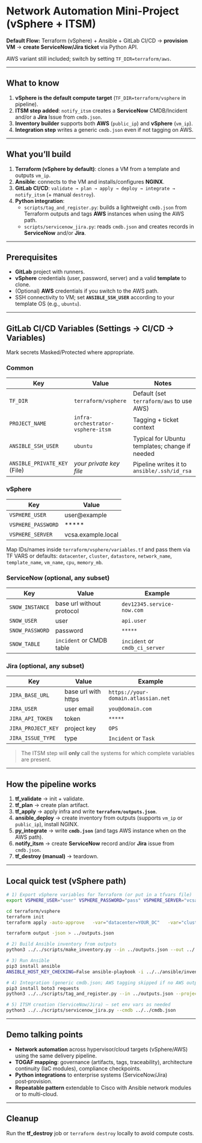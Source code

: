 # Network Automation Mini-Project (vSphere + ITSM)
**Default Flow:** Terraform (vSphere) + Ansible + GitLab CI/CD → **provision VM** → **create ServiceNow/Jira ticket** via Python API.  

AWS variant still included; switch by setting `TF_DIR=terraform/aws`.

---

## What to know
1. **vSphere is the default compute target** (`TF_DIR=terraform/vsphere` in pipeline).
2. **ITSM step added**: `notify_itsm` creates a **ServiceNow** CMDB/Incident and/or a **Jira** Issue from `cmdb.json`.
3. **Inventory builder** supports both **AWS** (`public_ip`) and **vSphere** (`vm_ip`).
4. **Integration step** writes a generic `cmdb.json` even if not tagging on AWS.

---

## What you’ll build
1. **Terraform (vSphere by default)**: clones a VM from a template and outputs `vm_ip`.
2. **Ansible**: connects to the VM and installs/configures **NGINX**.
3. **GitLab CI/CD**: `validate → plan → apply → deploy → integrate → notify_itsm` (+ manual `destroy`).
4. **Python integration**:
   - `scripts/tag_and_register.py`: builds a lightweight `cmdb.json` from Terraform outputs and tags **AWS** instances when using the AWS path.
   - `scripts/servicenow_jira.py`: reads `cmdb.json` and creates records in **ServiceNow** and/or **Jira**.

---

## Prerequisites
- **GitLab** project with runners.
- **vSphere** credentials (user, password, server) and a valid **template** to clone.
- (Optional) **AWS** credentials if you switch to the AWS path.
- SSH connectivity to VM; set **`ANSIBLE_SSH_USER`** according to your template OS (e.g., `ubuntu`).

---

## GitLab CI/CD Variables (Settings → CI/CD → Variables)
Mark secrets Masked/Protected where appropriate.

### Common
| Key | Value | Notes |
|---|---|---|
| `TF_DIR` | `terraform/vsphere` | Default (set `terraform/aws` to use AWS) |
| `PROJECT_NAME` | `infra-orchestrator-vsphere-itsm` | Tagging + ticket context |
| `ANSIBLE_SSH_USER` | `ubuntu` | Typical for Ubuntu templates; change if needed |
| `ANSIBLE_PRIVATE_KEY` (File) | *your private key file* | Pipeline writes it to `ansible/.ssh/id_rsa` |

### vSphere
| Key | Value |
|---|---|
| `VSPHERE_USER` | user@example |
| `VSPHERE_PASSWORD` | ***** |
| `VSPHERE_SERVER` | vcsa.example.local |

Map IDs/names inside `terraform/vsphere/variables.tf` and pass them via TF VARS or defaults: `datacenter`, `cluster`, `datastore`, `network_name`, `template_name`, `vm_name`, `cpu`, `memory_mb`.

### ServiceNow (optional, any subset)
| Key | Value | Example |
|---|---|---|
| `SNOW_INSTANCE` | base url without protocol | `dev12345.service-now.com` |
| `SNOW_USER` | user | `api.user` |
| `SNOW_PASSWORD` | password | `*****` |
| `SNOW_TABLE` | `incident` or CMDB table | `incident` or `cmdb_ci_server` |

### Jira (optional, any subset)
| Key | Value | Example |
|---|---|---|
| `JIRA_BASE_URL` | base url with https | `https://your-domain.atlassian.net` |
| `JIRA_USER` | user email | `you@domain.com` |
| `JIRA_API_TOKEN` | token | `*****` |
| `JIRA_PROJECT_KEY` | project key | `OPS` |
| `JIRA_ISSUE_TYPE` | type | `Incident` or `Task` |

> The ITSM step will **only** call the systems for which complete variables are present.

---

## How the pipeline works
1. **tf_validate** → init + validate.
2. **tf_plan** → create plan artifact.
3. **tf_apply** → apply infra and write **`terraform/outputs.json`**.
4. **ansible_deploy** → create inventory from outputs (supports `vm_ip` or `public_ip`), install NGINX.
5. **py_integrate** → write **`cmdb.json`** (and tags AWS instance when on the AWS path).
6. **notify_itsm** → create **ServiceNow** record and/or **Jira** issue from `cmdb.json`.
7. **tf_destroy (manual)** → teardown.

---

## Local quick test (vSphere path)
```bash
# 1) Export vSphere variables for Terraform (or put in a tfvars file)
export VSPHERE_USER="user" VSPHERE_PASSWORD="pass" VSPHERE_SERVER="vcsa.local"

cd terraform/vsphere
terraform init
terraform apply -auto-approve   -var="datacenter=YOUR_DC"   -var="cluster=YOUR_CLUSTER"   -var="datastore=YOUR_DATASTORE"   -var="network_name=YOUR_PORTGROUP"   -var="template_name=YOUR_TEMPLATE"   -var="vm_name=netauto-web"

terraform output -json > ../outputs.json

# 2) Build Ansible inventory from outputs
python3 ../../scripts/make_inventory.py --in ../outputs.json --out ../../ansible/inventory.ini

# 3) Run Ansible
pip3 install ansible
ANSIBLE_HOST_KEY_CHECKING=False ansible-playbook -i ../../ansible/inventory.ini ../../ansible/playbook.yml -u ubuntu --private-key ~/.ssh/id_rsa

# 4) Integration (generic cmdb.json; AWS tagging skipped if no AWS outputs)
pip3 install boto3 requests
python3 ../../scripts/tag_and_register.py --in ../outputs.json --project netauto-mini --region us-east-1

# 5) ITSM creation (ServiceNow/Jira) – set env vars as needed
python3 ../../scripts/servicenow_jira.py --cmdb ../../cmdb.json
```

---

## Demo talking points
- **Network automation** across hypervisor/cloud targets (vSphere/AWS) using the same delivery pipeline.
- **TOGAF mapping**: governance (artifacts, tags, traceability), architecture continuity (IaC modules), compliance checkpoints.
- **Python integrations** to enterprise systems (ServiceNow/Jira) post‑provision.
- **Repeatable pattern** extendable to Cisco with Ansible network modules or to multi-cloud.

---

## Cleanup
Run the **tf_destroy** job or `terraform destroy` locally to avoid compute costs.
